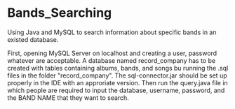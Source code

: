 # Bands_Searching
Using Java and MySQL to search information about specific bands in an existed database.

First, opening MySQL Server on localhost and creating a user, password whatever are acceptable. 
A database named record_company has to be created with tables containing albums, bands, and songs bu running the .sql files in the folder "record_company".
The sql-connector.jar should be set up properly in the IDE with an approriate version.
Then run the query.java file in which people are required to input the database, username, password, and the BAND NAME that they want to search.
